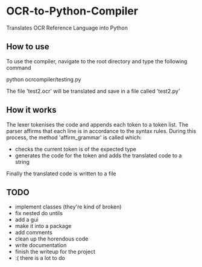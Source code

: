 # OCR-to-Python-Compiler
Translates OCR Reference Language into Python


## How to use
To use the compiler, navigate to the root directory and type the following command

  python ocrcompiler/testing.py
  
The file 'test2.ocr' will be translated and save in a file called 'test2.py'


## How it works
The lexer tokenises the code and appends each token to a token list. 
The parser affirms that each line is in accordance to the syntax rules. 
During this process, the method 'affirm_grammar' is called which:
- checks the current token is of the expected type
- generates the code for the token and adds the translated code to a string

Finally the translated code is written to a file


## TODO
  - implement classes (they're kind of broken)
  - fix nested do untils
  - add a gui
  - make it into a package
  - add comments
  - clean up the horendous code
  - write documentation
  - finish the writeup for the project
  - :( there is a lot to do 
